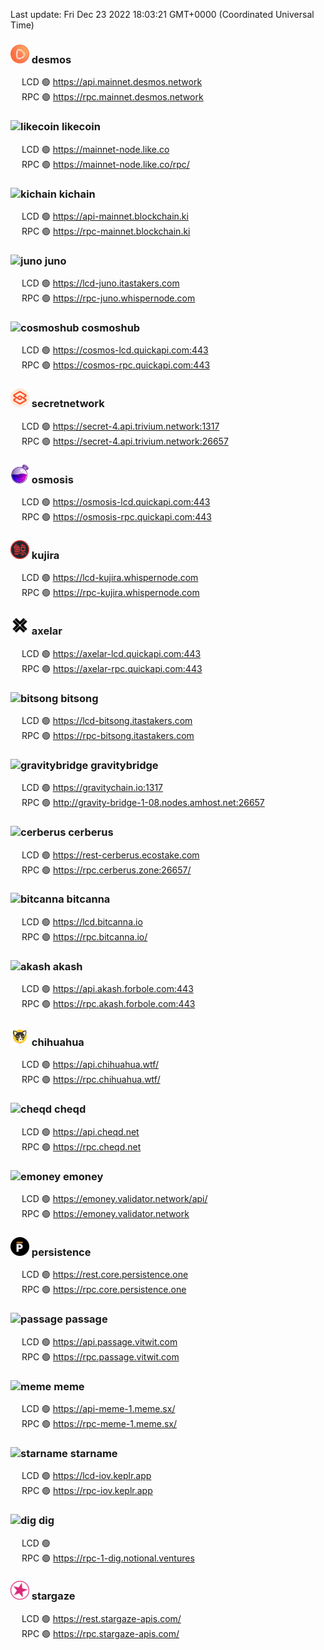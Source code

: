 Last update: Fri Dec 23 2022 18:03:21 GMT+0000 (Coordinated Universal Time)
  ### <img alt="desmos" src="https://raw.githubusercontent.com/cosmos/chain-registry/master/desmos/images/dsm.png" width="30" height="30"> desmos
&emsp; LCD :green_circle: https://api.mainnet.desmos.network  
&emsp; RPC :green_circle: https://rpc.mainnet.desmos.network  
### <img alt="likecoin" src="https://raw.githubusercontent.com/cosmos/chain-registry/master/likecoin/images/like.png" width="30" height="30"> likecoin
&emsp; LCD :green_circle: https://mainnet-node.like.co  
&emsp; RPC :green_circle: https://mainnet-node.like.co/rpc/  
### <img alt="kichain" src="https://raw.githubusercontent.com/cosmos/chain-registry/master/kichain/images/xki.png" width="30" height="30"> kichain
&emsp; LCD :green_circle: https://api-mainnet.blockchain.ki  
&emsp; RPC :green_circle: https://rpc-mainnet.blockchain.ki  
### <img alt="juno" src="https://raw.githubusercontent.com/cosmos/chain-registry/master/juno/images/juno.png" width="30" height="30"> juno
&emsp; LCD :green_circle: https://lcd-juno.itastakers.com  
&emsp; RPC :green_circle: https://rpc-juno.whispernode.com  
### <img alt="cosmoshub" src="https://raw.githubusercontent.com/cosmos/chain-registry/master/cosmoshub/images/atom.png" width="30" height="30"> cosmoshub
&emsp; LCD :green_circle: https://cosmos-lcd.quickapi.com:443  
&emsp; RPC :green_circle: https://cosmos-rpc.quickapi.com:443  
### <img alt="secretnetwork" src="https://raw.githubusercontent.com/cosmos/chain-registry/master/secretnetwork/images/scrt.png" width="30" height="30"> secretnetwork
&emsp; LCD :green_circle: https://secret-4.api.trivium.network:1317  
&emsp; RPC :green_circle: https://secret-4.api.trivium.network:26657  
### <img alt="osmosis" src="https://raw.githubusercontent.com/cosmos/chain-registry/master/osmosis/images/osmo.png" width="30" height="30"> osmosis
&emsp; LCD :green_circle: https://osmosis-lcd.quickapi.com:443  
&emsp; RPC :green_circle: https://osmosis-rpc.quickapi.com:443  
### <img alt="kujira" src="https://raw.githubusercontent.com/cosmos/chain-registry/master/kujira/images/kuji.png" width="30" height="30"> kujira
&emsp; LCD :green_circle: https://lcd-kujira.whispernode.com  
&emsp; RPC :green_circle: https://rpc-kujira.whispernode.com  
### <img alt="axelar" src="https://raw.githubusercontent.com/cosmos/chain-registry/master/axelar/images/axl.png" width="30" height="30"> axelar
&emsp; LCD :green_circle: https://axelar-lcd.quickapi.com:443  
&emsp; RPC :green_circle: https://axelar-rpc.quickapi.com:443  
### <img alt="bitsong" src="https://raw.githubusercontent.com/cosmos/chain-registry/master/bitsong/images/btsg.png" width="30" height="30"> bitsong
&emsp; LCD :green_circle: https://lcd-bitsong.itastakers.com  
&emsp; RPC :green_circle: https://rpc-bitsong.itastakers.com  
### <img alt="gravitybridge" src="https://raw.githubusercontent.com/cosmos/chain-registry/master/gravitybridge/images/grav.png" width="30" height="30"> gravitybridge
&emsp; LCD :green_circle: https://gravitychain.io:1317  
&emsp; RPC :green_circle: http://gravity-bridge-1-08.nodes.amhost.net:26657  
### <img alt="cerberus" src="https://raw.githubusercontent.com/cosmos/chain-registry/master/cerberus/images/crbrus.png" width="30" height="30"> cerberus
&emsp; LCD :green_circle: https://rest-cerberus.ecostake.com  
&emsp; RPC :green_circle: https://rpc.cerberus.zone:26657/  
### <img alt="bitcanna" src="https://raw.githubusercontent.com/cosmos/chain-registry/master/bitcanna/images/bcna.png" width="30" height="30"> bitcanna
&emsp; LCD :green_circle: https://lcd.bitcanna.io  
&emsp; RPC :green_circle: https://rpc.bitcanna.io/  
### <img alt="akash" src="https://raw.githubusercontent.com/cosmos/chain-registry/master/akash/images/akt.png" width="30" height="30"> akash
&emsp; LCD :green_circle: https://api.akash.forbole.com:443  
&emsp; RPC :green_circle: https://rpc.akash.forbole.com:443  
### <img alt="chihuahua" src="https://raw.githubusercontent.com/cosmos/chain-registry/master/chihuahua/images/huahua.png" width="30" height="30"> chihuahua
&emsp; LCD :green_circle: https://api.chihuahua.wtf/  
&emsp; RPC :green_circle: https://rpc.chihuahua.wtf/  
### <img alt="cheqd" src="https://raw.githubusercontent.com/cosmos/chain-registry/master/cheqd/images/cheq.png" width="30" height="30"> cheqd
&emsp; LCD :green_circle: https://api.cheqd.net  
&emsp; RPC :green_circle: https://rpc.cheqd.net  
### <img alt="emoney" src="https://raw.githubusercontent.com/cosmos/chain-registry/master/emoney/images/ngm.png" width="30" height="30"> emoney
&emsp; LCD :green_circle: https://emoney.validator.network/api/  
&emsp; RPC :green_circle: https://emoney.validator.network  
### <img alt="persistence" src="https://raw.githubusercontent.com/cosmos/chain-registry/master/persistence/images/xprt.png" width="30" height="30"> persistence
&emsp; LCD :green_circle: https://rest.core.persistence.one  
&emsp; RPC :green_circle: https://rpc.core.persistence.one  
### <img alt="passage" src="https://raw.githubusercontent.com/cosmos/chain-registry/master/passage/images/pasg.png" width="30" height="30"> passage
&emsp; LCD :green_circle: https://api.passage.vitwit.com  
&emsp; RPC :green_circle: https://rpc.passage.vitwit.com  
### <img alt="meme" src="https://raw.githubusercontent.com/cosmos/chain-registry/master/meme/images/meme.png" width="30" height="30"> meme
&emsp; LCD :green_circle: https://api-meme-1.meme.sx/  
&emsp; RPC :green_circle: https://rpc-meme-1.meme.sx/  
### <img alt="starname" src="https://raw.githubusercontent.com/cosmos/chain-registry/master/starname/images/iov.png" width="30" height="30"> starname
&emsp; LCD :green_circle: https://lcd-iov.keplr.app  
&emsp; RPC :green_circle: https://rpc-iov.keplr.app  
### <img alt="dig" src="https://raw.githubusercontent.com/cosmos/chain-registry/master/dig/images/dig.png" width="30" height="30"> dig
&emsp; LCD :green_circle:   
&emsp; RPC :green_circle: https://rpc-1-dig.notional.ventures  
### <img alt="stargaze" src="https://raw.githubusercontent.com/cosmos/chain-registry/master/stargaze/images/stars.png" width="30" height="30"> stargaze
&emsp; LCD :green_circle: https://rest.stargaze-apis.com/  
&emsp; RPC :green_circle: https://rpc.stargaze-apis.com/  
